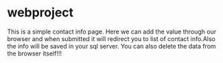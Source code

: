 # webproject
This is a simple contact info page. Here we can add the value through our browser and when submitted it will redirect you to list of contact info.Also the info will be saved in your sql server. You can also delete the data from the browser itself!!! 
